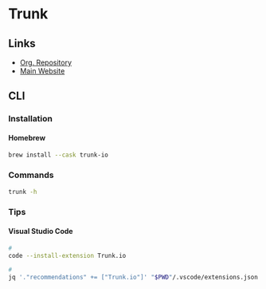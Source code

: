 # Trunk

## Links

- [Org. Repository](https://github.com/trunk-io)
- [Main Website](https://trunk.io/)

## CLI

### Installation

#### Homebrew

```sh
brew install --cask trunk-io
```

### Commands

```sh
trunk -h
```

<!-- ### Initialize

```sh
#
trunk init
``` -->

<!-- ### Usage

```sh
#
trunk login
``` -->

### Tips

#### Visual Studio Code

```sh
#
code --install-extension Trunk.io

#
jq '."recommendations" += ["Trunk.io"]' "$PWD"/.vscode/extensions.json | sponge "$PWD"/.vscode/extensions.json
```
